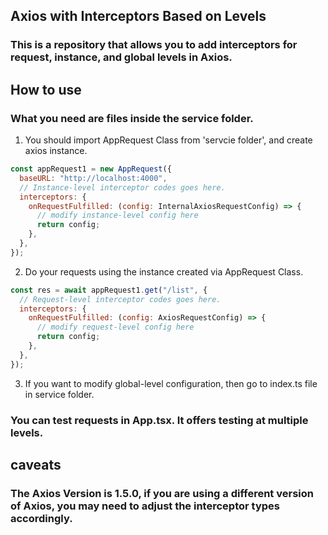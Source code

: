 ## Axios with Interceptors Based on Levels

### This is a repository that allows you to add interceptors for request, instance, and global levels in Axios.

## How to use

### What you need are files inside the service folder.

1. You should import AppRequest Class from 'servcie folder', and create axios instance.

```javascript
const appRequest1 = new AppRequest({
  baseURL: "http://localhost:4000",
  // Instance-level interceptor codes goes here.
  interceptors: {
    onRequestFulfilled: (config: InternalAxiosRequestConfig) => {
      // modify instance-level config here
      return config;
    },
  },
});
```

2. Do your requests using the instance created via AppRequest Class.

```javascript
const res = await appRequest1.get("/list", {
  // Request-level interceptor codes goes here.
  interceptors: {
    onRequestFulfilled: (config: AxiosRequestConfig) => {
      // modify request-level config here
      return config;
    },
  },
});
```

3. If you want to modify global-level configuration, then go to index.ts file in service folder.

### You can test requests in App.tsx. It offers testing at multiple levels.

## caveats

### The Axios Version is 1.5.0, if you are using a different version of Axios, you may need to adjust the interceptor types accordingly.
